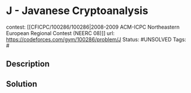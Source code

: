 # J - Javanese Cryptoanalysis

contest: [[CFICPC/100286/100286|2008-2009 ACM-ICPC Northeastern European Regional Contest (NEERC 08)]]
url: https://codeforces.com/gym/100286/problem/J
Status: #UNSOLVED
Tags: #

## Description

## Solution

